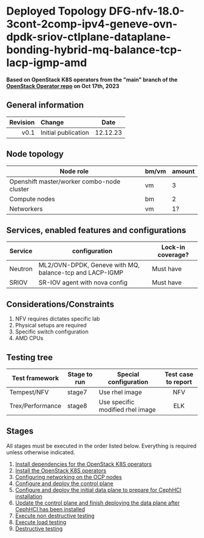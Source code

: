 # Deployed Topology DFG-nfv-18.0-3cont-2comp-ipv4-geneve-ovn-dpdk-sriov-ctlplane-dataplane-bonding-hybrid-mq-balance-tcp-lacp-igmp-amd

**Based on OpenStack K8S operators from the "main" branch of the [OpenStack Operator repo](https://github.com/openstack-k8s-operators/openstack-operator/tree/78b3c876eaf9168f9d95b201997ebdc2da42fa02) on Oct 17th, 2023**

## General information

| Revision | Change                | Date             |
|--------: | :-------------------- | :--------------: |
| v0.1     | Initial publication   | 12.12.23      |

## Node topology
| Node role                                     | bm/vm | amount |
| --------------------------------------------- | ----- | ------ |
| Openshift master/worker combo-node cluster    | vm    | 3      |
| Compute nodes                                 | bm    | 2      |
| Networkers                                    | vm    | 1?     |


## Services, enabled features and configurations
| Service                                     | configuration                                                 | Lock-in coverage?  |
| ------------------------------------------- | -------------------------------                               | ------------------ |
| Neutron                                     | ML2/OVN-DPDK, Geneve with MQ, balance-tcp and LACP-IGMP       | Must have          |
| SRIOV                                       | SR-IOV agent with nova config                                 | Must have          |

## Considerations/Constraints

1. NFV requires dictates specific lab
2. Physical setups are required
3. Specific switch configuration
4. AMD CPUs

## Testing tree

| Test framework   | Stage to run | Special configuration                 | Test case to report |
| ---------------- | ------------ | ---------------------                 | :-----------------: |
| Tempest/NFV      | stage7       | Use rhel image                        | NFV                 |
| Trex/Performance | stage8       | Use specific modified rhel image      | ELK                 |


## Stages

All stages must be executed in the order listed below.  Everything is required unless otherwise indicated.

1. [Install dependencies for the OpenStack K8S operators](stage1)
2. [Install the OpenStack K8S operators](stage2)
3. [Configuring networking on the OCP nodes](stage3)
4. [Configure and deploy the control plane](stage4)
5. [Configure and deploy the initial data plane to prepare for CephHCI installation](stage5)
6. [Update the control plane and finish deploying the data plane after CephHCI has been installed](stage6)
7. [Execute non destructive testing](stage7)
8. [Execute load testing](stage8)
9. [Destructive testing](stage9)
